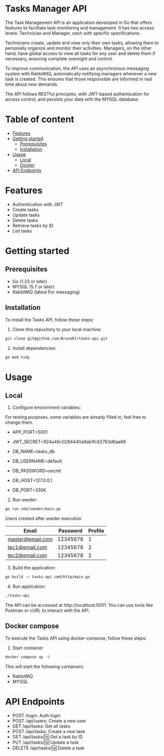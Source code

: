 # Tasks Manager API
The Task Management API is an application developed in Go that offers features to facilitate task monitoring and management. It has two access levels: Technician and Manager, each with specific specifications.

Technicians create, update and view only their own tasks, allowing them to personally organize and monitor their activities. Managers, on the other hand, have global access to view all tasks for any user and delete them if necessary, ensuring complete oversight and control.

To improve communication, the API uses an asynchronous messaging system with RabbitMQ, automatically notifying managers whenever a new task is created. This ensures that those responsible are informed in real time about new demands.

The API follows RESTful principles, with JWT-based authentication for access control, and persists your data with the MYSQL database.


# Table of content
* [Features](#features)
* [Getting started](#getting-started)
    * [Prerequisites](#prerequisites)
    * [Installation](#installation)
* [Usage](#usage)
    * [Local](#local)
    * [Docker](#docker)
* [API Endpoints](#api-endpoints)

# Features
* Authentication with JWT
* Create tasks
* Update tasks
* Delete tasks
* Retrieve tasks by ID
* List tasks

# Getting started

## Prerequisites
* Go (1.23 or later)
* MYSQL (5.7 or later)
* RabbitMQ (latest For messaging)

## Installation
To install the Tasks API, follow these steps:

1. Clone this repository to your local machine:
```bash
git clone git@github.com:Bruno07/tasks-api.git
```
2. Install dependencies:
```bash
go mod tidy
```
# Usage

## Local

1. Configure environment variables:

For testing purposes, some variables are already filled in, feel free to change them.

* APP_PORT=5001
* JWT_SECRET=924a46c0284440a9ab1fc62763d6aa69

* DB_NAME=tasks_db
* DB_USERNAME=default
* DB_PASSWORD=secret
* DB_HOST=127.0.0.1
* DB_PORT=3306

2. Run seeder:
```bash
go run cmd/seeder/main.go
```

Users created after seeder execution

| Email                 | Password | Profile
|-----------------------|----------|--------------
| master@email.com      | 12345678 | 1
| tec1@email.com        | 12345678 | 2
| tec2@email.com        | 12345678 | 2

3. Build the application:
```bash
go build -o tasks-api cmd/http/main.go
```
4. Run application:
```bash
./tasks-api
```

The API can be accessed at http://localhost:5001. You can use tools like Postman or cURL to interact with the API.

## Docker compose
To execute the Tasks API using docker-compose, follow these steps:

1. Start container 
```bash
docker compose up -d
```

This will start the following containers:
* RabbitMQ
* MYSQL

# API Endpoints
* POST /login: Auth login
* POST /api/users: Create a new user
* GET /api/tasks: Get all tasks
* POST /api/tasks: Create a new task
* GET /api/tasks/:id: Get a task by ID
* PUT /api/tasks/:id: Update a task
* DELETE /api/tasks/:id: Delete a task